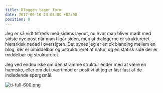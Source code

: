 ```yaml
---
title: Bloggen tager form
date: 2017-09-10 23:03:00 +02:00
position: 0
---
```


Jeg er så vidt tilfreds med sidens layout, nu hvor man bliver mødt med sidste nye post når man tilgår siden, men at dialogerne er struktureret hierarkisk nedad i oversigten. Det synes jeg er en ok blanding mellem en blog, der er umiddelbar og ustruktureret af natur, og en statisk side der er middelbar og struktureret.

Jeg ved endnu ikke om den stramme struktur ender med at være en hæmsko, eller om det tværtimod er positivt at jeg er låst fast af de indledende spørgsmål.

![ti-full-600.png](/uploads/ti-full-600.png)